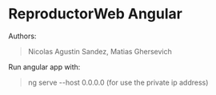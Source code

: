 # ReproductorWeb Angular

Authors: 
>Nicolas Agustin Sandez, Matias Ghersevich

Run angular app with:
  > ng serve --host 0.0.0.0 (for use the private ip address)

